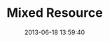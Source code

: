 ---
layout: post
title:  "Mixed Resource"
date:   2013-06-18 13:59:40
categories: vulnerabilities
---
